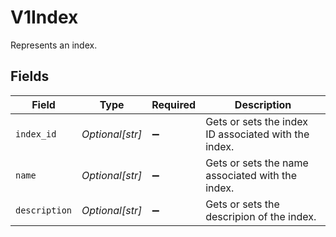 # V1Index

Represents an index.


## Fields

| Field                                                | Type                                                 | Required                                             | Description                                          |
| ---------------------------------------------------- | ---------------------------------------------------- | ---------------------------------------------------- | ---------------------------------------------------- |
| `index_id`                                           | *Optional[str]*                                      | :heavy_minus_sign:                                   | Gets or sets the index ID associated with the index. |
| `name`                                               | *Optional[str]*                                      | :heavy_minus_sign:                                   | Gets or sets the name associated with the index.     |
| `description`                                        | *Optional[str]*                                      | :heavy_minus_sign:                                   | Gets or sets the descripion of the index.            |